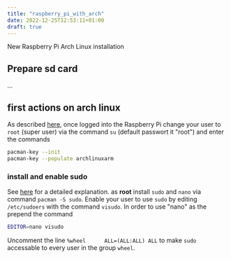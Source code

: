```yaml
---
title: "raspberry_pi_with_arch"
date: 2022-12-25T12:53:11+01:00
draft: true
---
```


New Raspberry Pi Arch Linux installation

## Prepare sd card

...

## first actions on arch linux

As described [here](https://archlinuxarm.org/platforms/armv8/broadcom/raspberry-pi-4), once logged into the Raspberry Pi change your user to `root` (super user) via the command `su` (default passwort it "root") and enter the commands
```bash
pacman-key --init
pacman-key --populate archlinuxarm
```

### install and enable sudo
See [here](https://wiki.archlinux.org/title/Sudo) for a detailed explanation.
as **root** install `sudo` and `nano` via command `pacman -S sudo`.
Enable your user to use `sudo` by editing `/etc/sudoers` with the command `visudo`. In order to use "nano" as the prepend the command 
```Bash
EDITOR=nano visudo
```
Uncomment the line ```%wheel      ALL=(ALL:ALL) ALL``` to make `sudo` accessable to every user in the group `wheel`.


